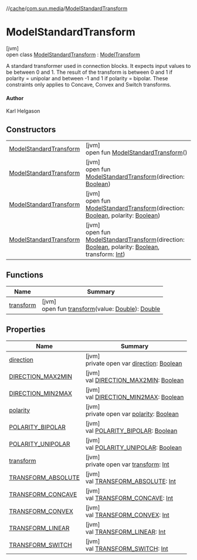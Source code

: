 //[cache](../../../index.md)/[com.sun.media](../index.md)/[ModelStandardTransform](index.md)

# ModelStandardTransform

[jvm]\
open class [ModelStandardTransform](index.md) : [ModelTransform](../-model-transform/index.md)

A standard transformer used in connection blocks. It expects input values to be between 0 and 1. The result of the transform is between 0 and 1 if polarity = unipolar and between -1 and 1 if polarity = bipolar. These constraints only applies to Concave, Convex and Switch transforms.

#### Author

Karl Helgason

## Constructors

| | |
|---|---|
| [ModelStandardTransform](-model-standard-transform.md) | [jvm]<br>open fun [ModelStandardTransform](-model-standard-transform.md)() |
| [ModelStandardTransform](-model-standard-transform.md) | [jvm]<br>open fun [ModelStandardTransform](-model-standard-transform.md)(direction: [Boolean](https://kotlinlang.org/api/latest/jvm/stdlib/kotlin/-boolean/index.html)) |
| [ModelStandardTransform](-model-standard-transform.md) | [jvm]<br>open fun [ModelStandardTransform](-model-standard-transform.md)(direction: [Boolean](https://kotlinlang.org/api/latest/jvm/stdlib/kotlin/-boolean/index.html), polarity: [Boolean](https://kotlinlang.org/api/latest/jvm/stdlib/kotlin/-boolean/index.html)) |
| [ModelStandardTransform](-model-standard-transform.md) | [jvm]<br>open fun [ModelStandardTransform](-model-standard-transform.md)(direction: [Boolean](https://kotlinlang.org/api/latest/jvm/stdlib/kotlin/-boolean/index.html), polarity: [Boolean](https://kotlinlang.org/api/latest/jvm/stdlib/kotlin/-boolean/index.html), transform: [Int](https://kotlinlang.org/api/latest/jvm/stdlib/kotlin/-int/index.html)) |

## Functions

| Name | Summary |
|---|---|
| [transform](transform.md) | [jvm]<br>open fun [transform](transform.md)(value: [Double](https://kotlinlang.org/api/latest/jvm/stdlib/kotlin/-double/index.html)): [Double](https://kotlinlang.org/api/latest/jvm/stdlib/kotlin/-double/index.html) |

## Properties

| Name | Summary |
|---|---|
| [direction](direction.md) | [jvm]<br>private open var [direction](direction.md): [Boolean](https://kotlinlang.org/api/latest/jvm/stdlib/kotlin/-boolean/index.html) |
| [DIRECTION_MAX2MIN](-d-i-r-e-c-t-i-o-n_-m-a-x2-m-i-n.md) | [jvm]<br>val [DIRECTION_MAX2MIN](-d-i-r-e-c-t-i-o-n_-m-a-x2-m-i-n.md): [Boolean](https://kotlinlang.org/api/latest/jvm/stdlib/kotlin/-boolean/index.html) |
| [DIRECTION_MIN2MAX](-d-i-r-e-c-t-i-o-n_-m-i-n2-m-a-x.md) | [jvm]<br>val [DIRECTION_MIN2MAX](-d-i-r-e-c-t-i-o-n_-m-i-n2-m-a-x.md): [Boolean](https://kotlinlang.org/api/latest/jvm/stdlib/kotlin/-boolean/index.html) |
| [polarity](polarity.md) | [jvm]<br>private open var [polarity](polarity.md): [Boolean](https://kotlinlang.org/api/latest/jvm/stdlib/kotlin/-boolean/index.html) |
| [POLARITY_BIPOLAR](-p-o-l-a-r-i-t-y_-b-i-p-o-l-a-r.md) | [jvm]<br>val [POLARITY_BIPOLAR](-p-o-l-a-r-i-t-y_-b-i-p-o-l-a-r.md): [Boolean](https://kotlinlang.org/api/latest/jvm/stdlib/kotlin/-boolean/index.html) |
| [POLARITY_UNIPOLAR](-p-o-l-a-r-i-t-y_-u-n-i-p-o-l-a-r.md) | [jvm]<br>val [POLARITY_UNIPOLAR](-p-o-l-a-r-i-t-y_-u-n-i-p-o-l-a-r.md): [Boolean](https://kotlinlang.org/api/latest/jvm/stdlib/kotlin/-boolean/index.html) |
| [transform](transform.md) | [jvm]<br>private open var [transform](transform.md): [Int](https://kotlinlang.org/api/latest/jvm/stdlib/kotlin/-int/index.html) |
| [TRANSFORM_ABSOLUTE](-t-r-a-n-s-f-o-r-m_-a-b-s-o-l-u-t-e.md) | [jvm]<br>val [TRANSFORM_ABSOLUTE](-t-r-a-n-s-f-o-r-m_-a-b-s-o-l-u-t-e.md): [Int](https://kotlinlang.org/api/latest/jvm/stdlib/kotlin/-int/index.html) |
| [TRANSFORM_CONCAVE](-t-r-a-n-s-f-o-r-m_-c-o-n-c-a-v-e.md) | [jvm]<br>val [TRANSFORM_CONCAVE](-t-r-a-n-s-f-o-r-m_-c-o-n-c-a-v-e.md): [Int](https://kotlinlang.org/api/latest/jvm/stdlib/kotlin/-int/index.html) |
| [TRANSFORM_CONVEX](-t-r-a-n-s-f-o-r-m_-c-o-n-v-e-x.md) | [jvm]<br>val [TRANSFORM_CONVEX](-t-r-a-n-s-f-o-r-m_-c-o-n-v-e-x.md): [Int](https://kotlinlang.org/api/latest/jvm/stdlib/kotlin/-int/index.html) |
| [TRANSFORM_LINEAR](-t-r-a-n-s-f-o-r-m_-l-i-n-e-a-r.md) | [jvm]<br>val [TRANSFORM_LINEAR](-t-r-a-n-s-f-o-r-m_-l-i-n-e-a-r.md): [Int](https://kotlinlang.org/api/latest/jvm/stdlib/kotlin/-int/index.html) |
| [TRANSFORM_SWITCH](-t-r-a-n-s-f-o-r-m_-s-w-i-t-c-h.md) | [jvm]<br>val [TRANSFORM_SWITCH](-t-r-a-n-s-f-o-r-m_-s-w-i-t-c-h.md): [Int](https://kotlinlang.org/api/latest/jvm/stdlib/kotlin/-int/index.html) |
